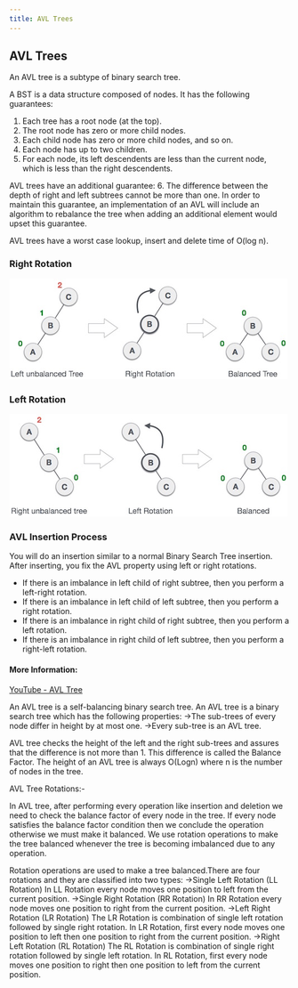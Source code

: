 ```yaml
---
title: AVL Trees
---
```

## AVL Trees

An AVL tree is a subtype of binary search tree.

A BST is a data structure composed of nodes. It has the following guarantees:

1. Each tree has a root node (at the top).
2. The root node has zero or more child nodes.
3. Each child node has zero or more child nodes, and so on.
4. Each node has up to two children.
5. For each node, its left descendents are less than the current node, which is less than the right descendents.

AVL trees have an additional guarantee:
6. The difference between the depth of right and left subtrees cannot be more than one. In order to maintain this guarantee, an implementation of an AVL will include an algorithm to rebalance the tree when adding an additional element would upset this guarantee.

AVL trees have a worst case lookup, insert and delete time of O(log n).

### Right Rotation

![AVL Tree Right Rotation](https://github.com/HebleV/valet_parking/blob/master/images/avl_right_rotation.jpg)

### Left Rotation

![AVL Tree Left Rotation](https://github.com/HebleV/valet_parking/blob/master/images/avl_left_rotation.jpg)

### AVL Insertion Process

You will do an insertion similar to a normal Binary Search Tree insertion. After inserting, you fix the AVL property using left or right rotations.

  - If there is an imbalance in left child of right subtree, then you perform a left-right rotation.  
  - If there is an imbalance in left child of left subtree, then you perform a right rotation.  
  - If there is an imbalance in right child of right subtree, then you perform a left rotation.  
  - If there is an imbalance in right child of left subtree, then you perform a right-left rotation.  
 

#### More Information:
[YouTube - AVL Tree](https://www.youtube.com/watch?v=7m94k2Qhg68)

An AVL tree is a self-balancing binary search tree.
An AVL tree is a binary search tree which has the following properties:
->The sub-trees of every node differ in height by at most one.
->Every sub-tree is an AVL tree.

AVL tree checks the height of the left and the right sub-trees and assures that the difference is not more than 1. This difference is called the Balance Factor.
The height of an AVL tree is always O(Logn) where n is the number of nodes in the tree.

AVL Tree Rotations:-

In AVL tree, after performing every operation like insertion and deletion we need to check the balance factor of every node in the tree. If every node satisfies the balance factor condition then we conclude the operation otherwise we must make it balanced. We use rotation operations to make the tree balanced whenever the tree is becoming imbalanced due to any operation.

Rotation operations are used to make a tree balanced.There are four rotations and they are classified into two types:
->Single Left Rotation (LL Rotation)
In LL Rotation every node moves one position to left from the current position.
->Single Right Rotation (RR Rotation)
In RR Rotation every node moves one position to right from the current position. 
->Left Right Rotation (LR Rotation)
The LR Rotation is combination of single left rotation followed by single right rotation. In LR Rotation, first every node moves one position to left then one position to right from the current position.
->Right Left Rotation (RL Rotation)
The RL Rotation is combination of single right rotation followed by single left rotation. In RL Rotation, first every node moves one position to right then one position to left from the current position.
